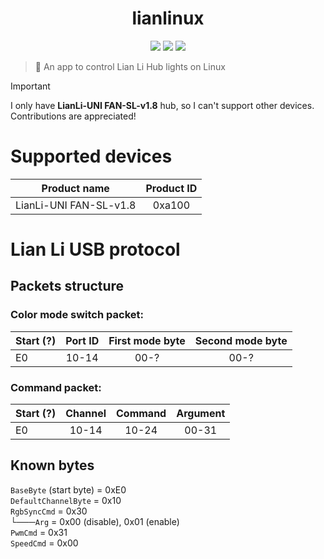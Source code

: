 <h1 align="center">lianlinux</h1>

<p align="center">
  <a href="https://github.com/crptmem/lianlinux/stargazers"><img src="https://img.shields.io/github/stars/crptmem/lianlinux?colorA=151515&colorB=B66467&style=for-the-badge&logo=starship"></a>
  <a href="https://github.com/crptmem/lianlinux/issues"><img src="https://img.shields.io/github/issues/crptmem/lianlinux?colorA=151515&colorB=8C977D&style=for-the-badge&logo=bugatti"></a>
  <a href="https://github.com/crptmem/lianlinux/network/members"><img src="https://img.shields.io/github/forks/crptmem/lianlinux?colorA=151515&colorB=D9BC8C&style=for-the-badge&logo=github"></a>
</p>

> 🌈 An app to control Lian Li Hub lights on Linux

> [!IMPORTANT]  
> I only have **LianLi-UNI FAN-SL-v1.8** hub, so I can't support other devices. Contributions are appreciated!
 
# Supported devices

| Product name | Product ID |
|----------|:-------------:|
| LianLi-UNI FAN-SL-v1.8 | 0xa100 |

# Lian Li USB protocol
## Packets structure
### Color mode switch packet:
| Start (?) | Port ID | First mode byte | Second mode byte |
|----------|:-------------:|:-------------:|:-------------:|
| E0 | 10-14 | 00-? | 00-? |

### Command packet:
| Start (?) | Channel | Command | Argument |
|----------|:-------------:|:-------------:|:-------------:|
| E0 | 10-14 | 10-24 | 00-31 | 00-FF |

## Known bytes
`BaseByte` (start byte) = 0xE0 <br />
`DefaultChannelByte` = 0x10 <br />
`RgbSyncCmd` = 0x30 <br />
└───`Arg` = 0x00 (disable), 0x01 (enable) <br />
`PwmCmd` = 0x31 <br />
`SpeedCmd` = 0x00 <br />

